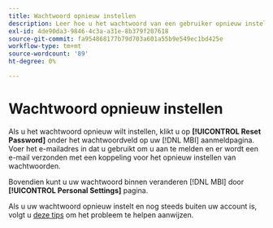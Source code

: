 ```yaml
---
title: Wachtwoord opnieuw instellen
description: Leer hoe u het wachtwoord van een gebruiker opnieuw instelt.
exl-id: 4de90da3-9846-4c3a-a31e-8b379f207618
source-git-commit: fa954868177b79d703a601a55b9e549ec1bd425e
workflow-type: tm+mt
source-wordcount: '89'
ht-degree: 0%

---
```


# Wachtwoord opnieuw instellen

Als u het wachtwoord opnieuw wilt instellen, klikt u op **[!UICONTROL Reset Password]** onder het wachtwoordveld op uw [!DNL MBI] aanmeldpagina. Voer het e-mailadres in dat u gebruikt om u aan te melden en er wordt een e-mail verzonden met een koppeling voor het opnieuw instellen van wachtwoorden.

Bovendien kunt u uw wachtwoord binnen veranderen [!DNL MBI] door **[!UICONTROL Personal Settings]** pagina.

Als u uw wachtwoord opnieuw instelt en nog steeds buiten uw account is, volgt u [deze tips](https://experienceleague.adobe.com/docs/commerce-knowledge-base/kb/troubleshooting/miscellaneous/troubleshooting-mbi-account-lockout.html?lang=en) om het probleem te helpen aanwijzen.
